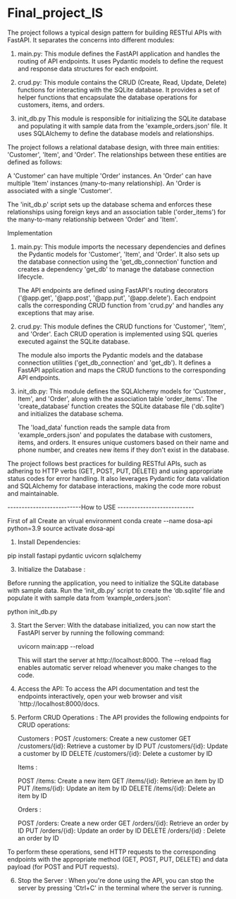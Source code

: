 # Final_project_IS

The project follows a typical design pattern for building RESTful APIs with FastAPI. It separates the concerns into different modules:

1. main.py: This module defines the FastAPI application and handles the routing of API endpoints. It uses Pydantic models to define the request and response data structures for each endpoint.

2. crud.py: This module contains the CRUD (Create, Read, Update, Delete) functions for interacting with the SQLite database. It provides a set of helper functions that encapsulate the database operations for customers, items, and orders.

3. init_db.py This module is responsible for initializing the SQLite database and populating it with sample data from the 'example_orders.json' file. It uses SQLAlchemy to define the database models and relationships.

The project follows a relational database design, with three main entities: 'Customer', 'Item', and 'Order'. The relationships between these entities are defined as follows:

A 'Customer' can have multiple 'Order' instances.
An 'Order' can have multiple 'Item' instances (many-to-many relationship).
An 'Order is associated with a single 'Customer'.

The 'init_db.p' script sets up the database schema and enforces these relationships using foreign keys and an association table ('order_items') for the many-to-many relationship between 'Order' and 'Item'.

Implementation

1. main.py: This module imports the necessary dependencies and defines the Pydantic models for 'Customer', 'Item', and 'Order'. It also sets up the database connection using the 'get_db_connection' function and creates a dependency 'get_db' to manage the database connection lifecycle.

   The API endpoints are defined using FastAPI's routing decorators ('@app.get', '@app.post', '@app.put', '@app.delete'). Each endpoint calls the corresponding CRUD function from 'crud.py' and handles any exceptions that may arise.

2. crud.py: This module defines the CRUD functions for 'Customer', 'Item', and 'Order'. Each CRUD operation is implemented using SQL queries executed against the SQLite database.

   The module also imports the Pydantic models and the database connection utilities ('get_db_connection' and 'get_db'). It defines a FastAPI application and maps the CRUD functions to the corresponding API endpoints.

3. init_db.py: This module defines the SQLAlchemy models for 'Customer`, `Item', and 'Order', along with the association table 'order_items'. The 'create_database' function creates the SQLite database file ('db.sqlite') and initializes the database schema.

   The 'load_data' function reads the sample data from 'example_orders.json' and populates the database with customers, items, and orders. It ensures unique customers based on their name and phone number, and creates new items if they don't exist in the database.

The project follows best practices for building RESTful APIs, such as adhering to HTTP verbs (GET, POST, PUT, DELETE) and using appropriate status codes for error handling. It also leverages Pydantic for data validation and SQLAlchemy for database interactions, making the code more robust and maintainable.

--------------------------How to USE ---------------------------


First of all Create an virual environment 
conda create --name dosa-api python=3.9
source activate dosa-api

1. Install Dependencies:
   
pip install fastapi pydantic uvicorn sqlalchemy
  

3. Initialize the Database :

  Before running the application, you need to initialize the SQLite database with sample data. Run the ‘init_db.py’ script to create the ‘db.sqlite’ file and populate it with sample data from ‘example_orders.json’:

  
   python init_db.py


3. Start the Server:
   With the database initialized, you can now start the FastAPI server by running the following command:


   uvicorn main:app --reload


   This will start the server at http://localhost:8000. The --reload flag enables automatic server reload whenever you make changes to the code.

4. Access the API:
To access the API documentation and test the endpoints interactively, open your web browser and visit `http://localhost:8000/docs.


     

5. Perform CRUD Operations :
   The API provides the following endpoints for CRUD operations:

   Customers :
     POST /customers: Create a new customer
     GET /customers/{id}: Retrieve a customer by ID
     PUT /customers/{id}: Update a customer by ID
     DELETE /customers/{id}: Delete a customer by ID

   Items :

     POST /items: Create a new item
     GET /items/{id}: Retrieve an item by ID
     PUT /items/{id}: Update an item by ID
     DELETE /items/{id}: Delete an item by ID

   Orders :

    POST /orders: Create a new order
    GET /orders/{id}: Retrieve an order by ID
    PUT /orders/{id}: Update an order by ID
    DELETE /orders/{id}  : Delete an order by ID

To perform these operations, send HTTP requests to the corresponding endpoints with the appropriate method (GET, POST, PUT, DELETE) and data payload (for POST and PUT requests).

6. Stop the Server :
   When you're done using the API, you can stop the server by pressing 'Ctrl+C' in the terminal where the server is running.

